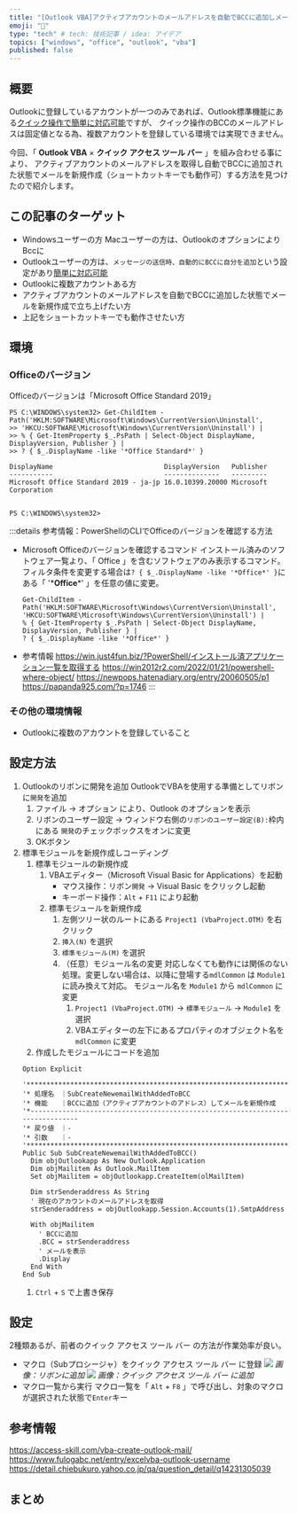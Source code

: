 ```yaml
---
title: "[Outlook VBA]アクティブアカウントのメールアドレスを自動でBCCに追加しメールを新規作成する方法"
emoji: "📧"
type: "tech" # tech: 技術記事 / idea: アイデア
topics: ["windows", "office", "outlook", "vba"]
published: false
---
```

## 概要
Outlookに登録しているアカウントが一つのみであれば、Outlook標準機能にある[クイック操作で簡単に対応可能](https://zenn.dev/haretokidoki/articles/54c4cf61b865e3#%5Boutlook%5D-メールを新規作成／返信／転送する際に毎回、bccに自身のアドレスを追加したい場合)ですが、
クイック操作のBCCのメールアドレスは固定値となる為、複数アカウントを登録している環境では実現できません。

今回、「 **Outlook VBA** × **クイック アクセス ツール バー** 」を組み合わせる事により、
アクティブアカウントのメールアドレスを取得し自動でBCCに追加された状態でメールを新規作成（ショートカットキーでも動作可）する方法を見つけたので紹介します。

## この記事のターゲット
- Windowsユーザーの方
  Macユーザーの方は、OutlookのオプションによりBccに
- Outlookユーザーの方は、`メッセージの送信時、自動的にBCCに自分を追加`という設定があり[簡単に対応可能](https://www.wanichan.com/office365/mac/outlook/2016/3/35.html)
- Outlookに複数アカウントある方
- アクティブアカウントのメールアドレスを自動でBCCに追加した状態でメールを新規作成で立ち上げたい方
- 上記をショートカットキーでも動作させたい方
## 環境
### Officeのバージョン
Officeのバージョンは「Microsoft Office Standard 2019」
```powershell:コマンドでバージョン確認した結果
PS C:\WINDOWS\system32> Get-ChildItem -Path('HKLM:SOFTWARE\Microsoft\Windows\CurrentVersion\Uninstall',
>> 'HKCU:SOFTWARE\Microsoft\Windows\CurrentVersion\Uninstall') |
>> % { Get-ItemProperty $_.PsPath | Select-Object DisplayName, DisplayVersion, Publisher } |
>> ? { $_.DisplayName -like '*Office Standard*' }

DisplayName                            DisplayVersion   Publisher
-----------                            --------------   ---------
Microsoft Office Standard 2019 - ja-jp 16.0.10399.20000 Microsoft Corporation


PS C:\WINDOWS\system32>
```
:::details 参考情報：PowerShellのCLIでOfficeのバージョンを確認する方法
- Microsoft Officeのバージョンを確認するコマンド
    インストール済みのソフトウェア一覧より、「 Office 」を含むソフトウェアのみ表示するコマンド。
    フィルタ条件を変更する場合は`? { $_.DisplayName -like '*Office*' }`にある「 '\***Office**\*' 」を任意の値に変更。
  ```powershell:コマンドのみを抜粋
  Get-ChildItem -Path('HKLM:SOFTWARE\Microsoft\Windows\CurrentVersion\Uninstall',
  'HKCU:SOFTWARE\Microsoft\Windows\CurrentVersion\Uninstall') |
  % { Get-ItemProperty $_.PsPath | Select-Object DisplayName, DisplayVersion, Publisher } |
  ? { $_.DisplayName -like '*Office*' }
  ```
- 参考情報
  https://win.just4fun.biz/?PowerShell/インストール済アプリケーション一覧を取得する
  https://win2012r2.com/2022/01/21/powershell-where-object/
  https://newpops.hatenadiary.org/entry/20060505/p1
  https://papanda925.com/?p=1746
:::
### その他の環境情報
- Outlookに複数のアカウントを登録していること
<!-- ## 利用条件
- 選択中（アクティブ）アイテムが属しているアカウント自身のメールアドレスをBCCに追加した状態でメール作成
- ショートカットキー入力によりマクロの呼び出しが可能である事。 -->
## 設定方法
1. Outlookのリボンに開発を追加
    OutlookでVBAを使用する準備としてリボンに`開発`を追加
    1. ファイル → オプション により、Outlook のオプションを表示
    1. リボンのユーザー設定 → ウィンドウ右側の`リボンのユーザー設定(B):`枠内にある `開発`のチェックボックスをオンに変更
    1. OKボタン
1. 標準モジュールを新規作成しコーディング
    1. 標準モジュールの新規作成
        1. VBAエディター（Microsoft Visual Basic for Applications）を起動
            - マウス操作：リボン`開発` → Visual Basic をクリックし起動
            - キーボード操作：`Alt` + `F11` により起動
        1. 標準モジュールを新規作成
            1. 左側ツリー状のルートにある `Project1 (VbaProject.OTM)` を右クリック
            1. `挿入(N)` を選択
            1. `標準モジュール(M)` を選択
            1. （任意）モジュール名の変更
                対応しなくても動作には関係のない処理。変更しない場合は、以降に登場する`mdlCommon` は `Module1` に読み換えて対応。
                モジュール名を `Module1` から `mdlCommon` に変更
                1. `Project1 (VbaProject.OTM)` → `標準モジュール` → `Module1` を選択
                1. VBAエディターの左下にあるプロパティのオブジェクト名を `mdlCommon` に変更
    1. 作成したモジュールにコードを追加
      ```vbnet:mdlCommonに追加するコード
      Option Explicit

      '********************************************************************************
      '* 処理名　｜SubCreateNewemailWithAddedToBCC
      '* 機能　　｜BCCに追加（アクティブアカウントのアドレス）してメールを新規作成
      '*-------------------------------------------------------------------------------
      '* 戻り値　｜-
      '* 引数　　｜-
      '********************************************************************************
      Public Sub SubCreateNewemailWithAddedToBCC()
        Dim objOutlookapp As New Outlook.Application
        Dim objMailitem As Outlook.MailItem
        Set objMailitem = objOutlookapp.CreateItem(olMailItem)

        Dim strSenderaddress As String
        ' 現在のアカウントのメールアドレスを取得
        strSenderaddress = objOutlookapp.Session.Accounts(1).SmtpAddress

        With objMailitem
          ' BCCに追加
          .BCC = strSenderaddress
          ' メールを表示
          .Display
        End With
      End Sub
      ```
    1. `Ctrl` + `S` で上書き保存
## 設定
2種類あるが、前者のクイック アクセス ツール バー の方法が作業効率が良い。
- マクロ（Subプロシージャ）をクイック アクセス ツール バー に登録
  ![](https://storage.googleapis.com/zenn-user-upload/ee0e5d947b96-20230714.png)
  *画像：リボンに追加*
  ![](https://storage.googleapis.com/zenn-user-upload/e3e4d4c96c30-20230714.png)
  *画像：クイック アクセス ツール バー に追加*
- マクロ一覧から実行
  マクロ一覧を「 `Alt` + `F8` 」で呼び出し、対象のマクロが選択された状態で`Enter`キー

## 参考情報
https://access-skill.com/vba-create-outlook-mail/
https://www.fulogabc.net/entry/excelvba-outlook-username
https://detail.chiebukuro.yahoo.co.jp/qa/question_detail/q14231305039

## まとめ
